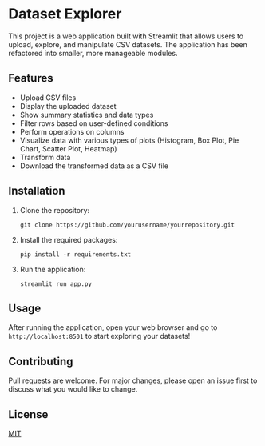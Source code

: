 # Dataset Explorer

This project is a web application built with Streamlit that allows users to upload, explore, and manipulate CSV datasets. The application has been refactored into smaller, more manageable modules.

## Features

- Upload CSV files
- Display the uploaded dataset
- Show summary statistics and data types
- Filter rows based on user-defined conditions
- Perform operations on columns
- Visualize data with various types of plots (Histogram, Box Plot, Pie Chart, Scatter Plot, Heatmap)
- Transform data
- Download the transformed data as a CSV file

## Installation

1. Clone the repository:
   ```
   git clone https://github.com/yourusername/yourrepository.git
   ```
2. Install the required packages:
   ```
   pip install -r requirements.txt
   ```
3. Run the application:
   ```
   streamlit run app.py
   ```

## Usage

After running the application, open your web browser and go to `http://localhost:8501` to start exploring your datasets!

## Contributing

Pull requests are welcome. For major changes, please open an issue first to discuss what you would like to change.

## License

[MIT](https://choosealicense.com/licenses/mit/)
